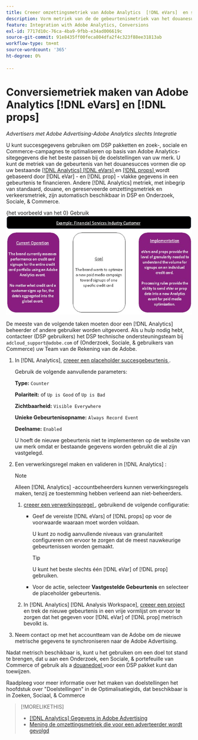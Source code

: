 ```yaml
---
title: Creeer omzettingsmetriek van Adobe Analytics  [!DNL eVars]  en steunen
description: Vorm metriek van de de gebeurtenismetriek van het douanesucces gebruikend  [!DNL eVar] - en  [!DNL prop] - vlakke gegevens.
feature: Integration with Adobe Analytics, Conversions
exl-id: 7717d10c-76ca-4ba9-9fbb-e34ad006619c
source-git-commit: 91e8435ff00feca804dfa2f4c323f88ee31813ab
workflow-type: tm+mt
source-wordcount: '365'
ht-degree: 0%

---
```


# Conversiemetriek maken van Adobe Analytics [!DNL eVars] en [!DNL props]

*Advertisers met Adobe Advertising-Adobe Analytics slechts Integratie*

U kunt succesgegevens gebruiken om DSP pakketten en zoek-, sociale en Commerce-campagnes te optimaliseren op basis van Adobe Analytics-sitegegevens die het beste passen bij de doelstellingen van uw merk. U kunt de metriek van de gebeurtenis van het douanesucces vormen die op uw bestaande [[!DNL Analytics] [!DNL eVars] ](https://experienceleague.adobe.com/docs/analytics/components/dimensions/evar.html?lang=nl-NL) en [[!DNL props] ](https://experienceleague.adobe.com/docs/analytics/components/dimensions/prop.html?lang=nl-NL) wordt gebaseerd door [!DNL eVar] - en [!DNL prop] - vlakke gegevens in een gebeurtenis te financieren. Andere [!DNL Analytics] metriek, met inbegrip van standaard, douane, en gereserveerde omzettingsmetriek en verkeersmetriek, zijn automatisch beschikbaar in DSP en Onderzoek, Sociale, &amp; Commerce.

{het voorbeeld van het 0} Gebruik ![&#128279;](/help/integrations/assets/a4adc-conversion-evar-example.jpg " Voorbeeld van het Gebruik ")

De meeste van de volgende taken moeten door een [!DNL Analytics] beheerder of andere gebruiker worden uitgevoerd. Als u hulp nodig hebt, contacteer (DSP gebruikers) het DSP technische ondersteuningsteam bij `adcloud_support@adobe.com` of (Onderzoek, Sociale, &amp; gebruikers van Commerce) uw Team van de Rekening van de Adobe.

1. In [!DNL Analytics], [ creeer een placeholder succesgebeurtenis ](https://experienceleague.adobe.com/nl/docs/analytics/admin/admin-tools/manage-report-suites/edit-report-suite/conversion-variables/success-event).

   Gebruik de volgende aanvullende parameters:

   **Type:** `Counter`

   **Polariteit:** of `Up is Good` of `Up is Bad`

   **Zichtbaarheid:** `Visible Everywhere`

   **Unieke Gebeurtenisopname:** `Always Record Event`

   **Deelname:** `Enabled`

   U hoeft de nieuwe gebeurtenis niet te implementeren op de website van uw merk omdat er bestaande gegevens worden gebruikt die al zijn vastgelegd.

1. Een verwerkingsregel maken en valideren in [!DNL Analytics] :

   >[!NOTE]
   >
   >Alleen [!DNL Analytics] -accountbeheerders kunnen verwerkingsregels maken, tenzij ze toestemming hebben verleend aan niet-beheerders.

   1. [ creeer een verwerkingsregel ](https://experienceleague.adobe.com/docs/analytics/admin/admin-tools/manage-report-suites/edit-report-suite/report-suite-general/c-processing-rules/c-processing-rules-configuration/t-processing-rules.html?lang=nl-NL), gebruikend de volgende configuratie:

      * Geef de vereiste [!DNL eVars] of [!DNL props] op voor de voorwaarde waaraan moet worden voldaan.

        U kunt zo nodig aanvullende niveaus van granulariteit configureren om ervoor te zorgen dat de meest nauwkeurige gebeurtenissen worden gemaakt.

        >[!TIP]
        >
        >U kunt het beste slechts één [!DNL eVar] of [!DNL prop] gebruiken.

      * Voor de actie, selecteer **Vastgestelde Gebeurtenis** en selecteer de placeholder gebeurtenis.

   1. In [!DNL Analytics] [!DNL Analysis Workspace], [ creeer een project ](https://experienceleague.adobe.com/docs/analytics/analyze/analysis-workspace/home.html?lang=nl-NL) en trek de nieuwe gebeurtenis in een vrije vormlijst om ervoor te zorgen dat het gegeven voor [!DNL eVar] of [!DNL prop] metrisch bevolkt is.

1. Neem contact op met het accountteam van de Adobe om de nieuwe metrische gegevens te synchroniseren naar de Adobe Advertising.

Nadat metrisch beschikbaar is, kunt u het gebruiken om een doel tot stand te brengen, dat u aan een Onderzoek, een Sociale, &amp; portefeuille van Commerce of gebruik als a [ douanedoel ](/help/dsp/optimization/custom-goal.md) voor een DSP pakket kunt dan toewijzen.

Raadpleeg voor meer informatie over het maken van doelstellingen het hoofdstuk over &quot;Doelstellingen&quot; in de Optimalisatiegids, dat beschikbaar is in Zoeken, Sociaal, &amp; Commerce

>[!MORELIKETHIS]
>
>* [[!DNL Analytics]  Gegevens in Adobe Advertising ](/help/integrations/analytics/analytics-data-in-advertising.md)
>* [ Mening de omzettingsmetriek die voor een adverteerder wordt gevolgd ](/help/search-social-commerce/admin/conversion-metrics/conversion-metric-view-tracked.md)
